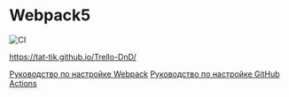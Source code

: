 # Webpack5
![CI](https://github.com/tat-tik/Trello-DnD/actions/workflows/web.yml/badge.svg)

https://tat-tik.github.io/Trello-DnD/

[Руководство по настройке Webpack](https://webpack.js.org/guides/)
[Руководство по настройке GitHub Actions](https://docs.github.com/en/actions/quickstart)
